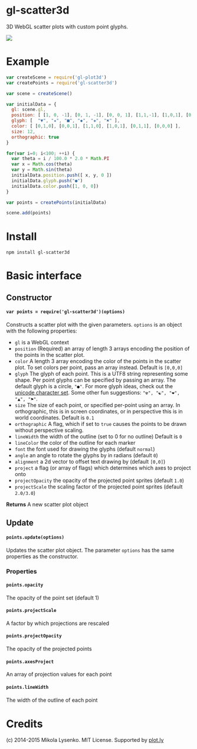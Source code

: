 gl-scatter3d
===============
3D WebGL scatter plots with custom point glyphs.

<img src="scatterplot.png">

# Example

```javascript
var createScene = require('gl-plot3d')
var createPoints = require('gl-scatter3d')

var scene = createScene()

var initialData = {
  gl: scene.gl,
  position: [ [1, 0, -1], [0, 1, -1], [0, 0, 1], [1,1,-1], [1,0,1], [0,1,1] ],
  glyph: [  "▼", "★", "■", "◆", "✚", "✖" ],
  color: [ [0,1,0], [0,0,1], [1,1,0], [1,0,1], [0,1,1], [0,0,0] ],
  size: 12,
  orthographic: true
}

for(var i=0; i<100; ++i) {
  var theta = i / 100.0 * 2.0 * Math.PI
  var x = Math.cos(theta)
  var y = Math.sin(theta)
  initialData.position.push([ x, y, 0 ])
  initialData.glyph.push("●")
  initialData.color.push([1, 0, 0])
}

var points = createPoints(initialData)

scene.add(points)
```

# Install

```
npm install gl-scatter3d
```

# Basic interface

## Constructor

#### `var points = require('gl-scatter3d')(options)`
Constructs a scatter plot with the given parameters.  `options` is an object with the following properties:

* `gl` is a WebGL context
* `position` (Required) an array of length 3 arrays encoding the position of the points in the scatter plot.
* `color` A length 3 array encoding the color of the points in the scatter plot.  To set colors per point, pass an array instead.  Default is `[0,0,0]`
* `glyph` The glyph of each point.  This is a UTF8 string representing some shape.  Per point glyphs can be specified by passing an array.  The default glyph is a circle, `"●"`.  For more glyph ideas, check out the [unicode character set](https://symbl.cc/en/).  Some other fun suggestions: `"☢", "☯", "❤", "▲", "⚑"`. 
* `size` The size of each point, or specified per-point using an array.  In orthographic, this is in screen coordinates, or in perspective this is in world coordinates. Default is `0.1`
* `orthographic` A flag, which if set to `true` causes the points to be drawn without perspective scaling.
* `lineWidth` the width of the outline (set to 0 for no outline) Default is `0`
* `lineColor` the color of the outline for each marker
* `font` the font used for drawing the glyphs (default `normal`)
* `angle` an angle to rotate the glyphs by in radians (default `0`)
* `alignment` a 2d vector to offset text drawing by (default `[0,0]`)
* `project` a flag (or array of flags) which determines which axes to project onto
* `projectOpacity` the opacity of the projected point sprites (default `1.0`)
* `projectScale` the scaling factor of the projected point sprites (default `2.0/3.0`)

**Returns** A new scatter plot object

## Update

#### `points.update(options)`
Updates the scatter plot object.  The parameter `options` has the same properties as the constructor.

### Properties

#### `points.opacity`
The opacity of the point set (default 1)

#### `points.projectScale`
A factor by which projections are rescaled

#### `points.projectOpacity`
The opacity of the projected points

#### `points.axesProject`
An array of projection values for each point

#### `points.lineWidth`
The width of the outline of each point

# Credits
(c) 2014-2015 Mikola Lysenko. MIT License.  Supported by [plot.ly](https://plot.ly/)

